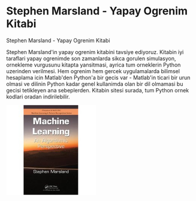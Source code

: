 # Stephen Marsland - Yapay Ogrenim Kitabi




Stephen Marsland - Yapay Ogrenim Kitabi



Stephen Marsland'in yapay ogrenim kitabini tavsiye ediyoruz. Kitabin iyi taraflari yapay ogrenimde son zamanlarda sikca gorulen simulasyon, ornekleme vurgusunu kitapta yansitmasi, ayrica tum orneklerin Python uzerinden verilmesi. Hem ogrenim hem gercek uygulamalarda bilimsel hesaplama icin Matlab'den Python'a bir gecis var - Matlab'in ticari bir urun olmasi ve dilinin Python kadar genel kullanimda olan bir dil olmamasi bu gecisi tetikleyen ana sebeplerden. Kitabin sitesi surada, tum Python ornek kodlari oradan indirilebilir.




![](41G8p6DFoAL._SL500_AA240_.jpg)
